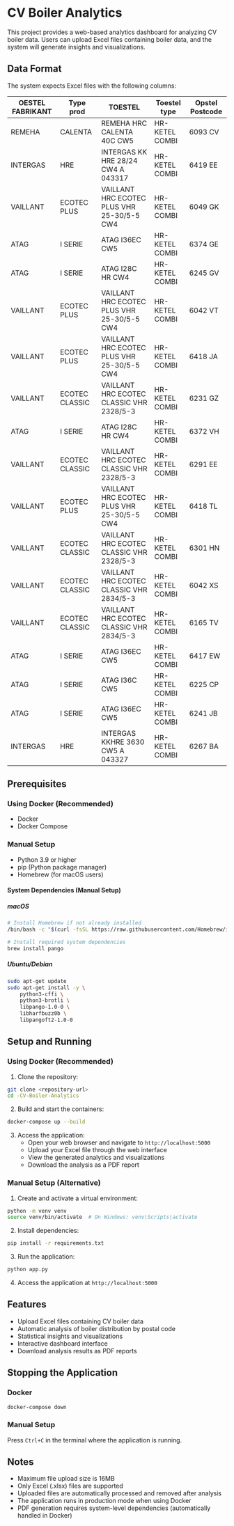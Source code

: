 # CV Boiler Analytics

This project provides a web-based analytics dashboard for analyzing CV boiler data. Users can upload Excel files containing boiler data, and the system will generate insights and visualizations.

## Data Format

The system expects Excel files with the following columns:

| **OESTEL FABRIKANT** | **Type prod**     | **TOESTEL**                                           | **Toestel type**     | **Opstel Postcode** |
|----------------------|-------------------|--------------------------------------------------------|-----------------------|----------------------|
| REMEHA               | CALENTA           | REMEHA HRC CALENTA 40C CW5                            | HR-KETEL COMBI        | 6093 CV              |
| INTERGAS             | HRE               | INTERGAS KK HRE 28/24 CW4 A 043317                    | HR-KETEL COMBI        | 6419 EE              |
| VAILLANT             | ECOTEC PLUS       | VAILLANT HRC ECOTEC PLUS VHR 25-30/5-5 CW4            | HR-KETEL COMBI        | 6049 GK              |
| ATAG                 | I SERIE           | ATAG I36EC CW5                                        | HR-KETEL COMBI        | 6374 GE              |
| ATAG                 | I SERIE           | ATAG I28C HR CW4                                      | HR-KETEL COMBI        | 6245 GV              |
| VAILLANT             | ECOTEC PLUS       | VAILLANT HRC ECOTEC PLUS VHR 25-30/5-5 CW4            | HR-KETEL COMBI        | 6042 VT              |
| VAILLANT             | ECOTEC PLUS       | VAILLANT HRC ECOTEC PLUS VHR 25-30/5-5 CW4            | HR-KETEL COMBI        | 6418 JA              |
| VAILLANT             | ECOTEC CLASSIC    | VAILLANT HRC ECOTEC CLASSIC VHR 2328/5-3              | HR-KETEL COMBI        | 6231 GZ              |
| ATAG                 | I SERIE           | ATAG I28C HR CW4                                      | HR-KETEL COMBI        | 6372 VH              |
| VAILLANT             | ECOTEC CLASSIC    | VAILLANT HRC ECOTEC CLASSIC VHR 2328/5-3              | HR-KETEL COMBI        | 6291 EE              |
| VAILLANT             | ECOTEC PLUS       | VAILLANT HRC ECOTEC PLUS VHR 25-30/5-5 CW4            | HR-KETEL COMBI        | 6418 TL              |
| VAILLANT             | ECOTEC CLASSIC    | VAILLANT HRC ECOTEC CLASSIC VHR 2328/5-3              | HR-KETEL COMBI        | 6301 HN              |
| VAILLANT             | ECOTEC CLASSIC    | VAILLANT HRC ECOTEC CLASSIC VHR 2834/5-3              | HR-KETEL COMBI        | 6042 XS              |
| VAILLANT             | ECOTEC CLASSIC    | VAILLANT HRC ECOTEC CLASSIC VHR 2834/5-3              | HR-KETEL COMBI        | 6165 TV              |
| ATAG                 | I SERIE           | ATAG I36EC CW5                                        | HR-KETEL COMBI        | 6417 EW              |
| ATAG                 | I SERIE           | ATAG I36C CW5                                         | HR-KETEL COMBI        | 6225 CP              |
| ATAG                 | I SERIE           | ATAG I36EC CW5                                        | HR-KETEL COMBI        | 6241 JB              |
| INTERGAS             | HRE               | INTERGAS KKHRE 3630 CW5 A 043327                      | HR-KETEL COMBI        | 6267 BA              |

## Prerequisites

### Using Docker (Recommended)
- Docker
- Docker Compose

### Manual Setup
- Python 3.9 or higher
- pip (Python package manager)
- Homebrew (for macOS users)

#### System Dependencies (Manual Setup)

##### macOS
```bash
# Install Homebrew if not already installed
/bin/bash -c "$(curl -fsSL https://raw.githubusercontent.com/Homebrew/install/HEAD/install.sh)"

# Install required system dependencies
brew install pango
```

##### Ubuntu/Debian
```bash
sudo apt-get update
sudo apt-get install -y \
    python3-cffi \
    python3-brotli \
    libpango-1.0-0 \
    libharfbuzz0b \
    libpangoft2-1.0-0
```

## Setup and Running

### Using Docker (Recommended)

1. Clone the repository:
```bash
git clone <repository-url>
cd -CV-Boiler-Analytics
```

2. Build and start the containers:
```bash
docker-compose up --build
```

3. Access the application:
   - Open your web browser and navigate to `http://localhost:5000`
   - Upload your Excel file through the web interface
   - View the generated analytics and visualizations
   - Download the analysis as a PDF report

### Manual Setup (Alternative)

1. Create and activate a virtual environment:
```bash
python -m venv venv
source venv/bin/activate  # On Windows: venv\Scripts\activate
```

2. Install dependencies:
```bash
pip install -r requirements.txt
```

3. Run the application:
```bash
python app.py
```

4. Access the application at `http://localhost:5000`

## Features

- Upload Excel files containing CV boiler data
- Automatic analysis of boiler distribution by postal code
- Statistical insights and visualizations
- Interactive dashboard interface
- Download analysis results as PDF reports

## Stopping the Application

### Docker
```bash
docker-compose down
```

### Manual Setup
Press `Ctrl+C` in the terminal where the application is running.

## Notes

- Maximum file upload size is 16MB
- Only Excel (.xlsx) files are supported
- Uploaded files are automatically processed and removed after analysis
- The application runs in production mode when using Docker
- PDF generation requires system-level dependencies (automatically handled in Docker)